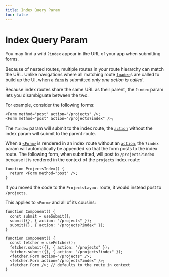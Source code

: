 ```yaml
---
title: Index Query Param
toc: false
---
```


# Index Query Param

You may find a wild `?index` appear in the URL of your app when submitting forms.

Because of nested routes, multiple routes in your route hierarchy can match the URL. Unlike navigations where all matching route [`loader`][loader]s are called to build up the UI, when a [`form`][form_element] is submitted _only one action is called_.

Because index routes share the same URL as their parent, the `?index` param lets you disambiguate between the two.

For example, consider the following forms:

```tsx
<Form method="post" action="/projects" />;
<Form method="post" action="/projects?index" />;
```

The `?index` param will submit to the index route, the [`action`][form_component_action] without the index param will submit to the parent route.

When a [`<Form>`][form_component] is rendered in an index route without an [`action`][action], the `?index` param will automatically be appended so that the form posts to the index route. The following form, when submitted, will post to `/projects?index` because it is rendered in the context of the `projects` index route:

```tsx filename=app/routes/projects._index.tsx
function ProjectsIndex() {
  return <Form method="post" />;
}
```

If you moved the code to the `ProjectsLayout` route, it would instead post to `/projects`.

This applies to `<Form>` and all of its cousins:

```tsx
function Component() {
  const submit = useSubmit();
  submit({}, { action: "/projects" });
  submit({}, { action: "/projects?index" });
}
```

```tsx
function Component() {
  const fetcher = useFetcher();
  fetcher.submit({}, { action: "/projects" });
  fetcher.submit({}, { action: "/projects?index" });
  <fetcher.Form action="/projects" />;
  <fetcher.Form action="/projects?index" />;
  <fetcher.Form />; // defaults to the route in context
}
```

[loader]: ../route/loader
[form_element]: https://developer.mozilla.org/en-US/docs/Web/HTML/Element/form
[form_component_action]: ../components/form#action
[form_component]: ../components/form
[action]: ../route/action
